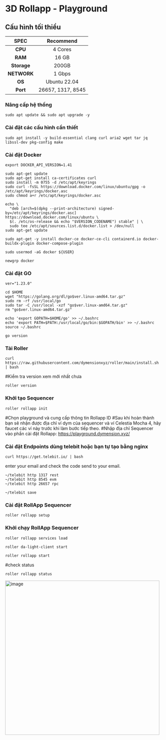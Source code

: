 # 3D Rollapp - Playground
## Cấu hình tối thiểu

|   SPEC      |       Recommend          |
| :---------: | :-----------------------:|
|   **CPU**   |        4 Cores           |
|   **RAM**   |        16 GB              |
| **Storage** |       200GB            |
| **NETWORK** |        1 Gbps            |
|   **OS**    |        Ubuntu 22.04      |
|   **Port**  |       26657, 1317, 8545           | 

### Nâng cấp hệ thống
```
sudo apt update && sudo apt upgrade -y
```
### Cài đặt các cấu hình cần thiết
```
sudo apt install -y build-essential clang curl aria2 wget tar jq libssl-dev pkg-config make
```
### Cài đặt Docker
```
export DOCKER_API_VERSION=1.41
```
```
sudo apt-get update
sudo apt-get install ca-certificates curl
sudo install -m 0755 -d /etc/apt/keyrings
sudo curl -fsSL https://download.docker.com/linux/ubuntu/gpg -o /etc/apt/keyrings/docker.asc
sudo chmod a+r /etc/apt/keyrings/docker.asc

echo \
  "deb [arch=$(dpkg --print-architecture) signed-by=/etc/apt/keyrings/docker.asc] https://download.docker.com/linux/ubuntu \
  $(. /etc/os-release && echo "$VERSION_CODENAME") stable" | \
  sudo tee /etc/apt/sources.list.d/docker.list > /dev/null
sudo apt-get update
```
```
sudo apt-get -y install docker-ce docker-ce-cli containerd.io docker-buildx-plugin docker-compose-plugin
```
```
sudo usermod -aG docker ${USER}
```
```
newgrp docker
```
### Cài đặt GO
```
ver="1.23.0"
```
```
cd $HOME
wget "https://golang.org/dl/go$ver.linux-amd64.tar.gz"
sudo rm -rf /usr/local/go
sudo tar -C /usr/local -xzf "go$ver.linux-amd64.tar.gz"
rm "go$ver.linux-amd64.tar.gz"
```
```
echo 'export GOPATH=$HOME/go' >> ~/.bashrc
echo 'export PATH=$PATH:/usr/local/go/bin:$GOPATH/bin' >> ~/.bashrc
source ~/.bashrc
```
```
go version
```
### Tải Roller
```
curl https://raw.githubusercontent.com/dymensionxyz/roller/main/install.sh | bash
```
#Kiểm tra version xem mới nhất chưa
```
roller version
```
### Khởi tạo Sequencer
```
roller rollapp init
```
#Chọn playground và cung cấp thông tin Rollapp ID
#Sau khi hoàn thành bạn sẽ nhận được địa chỉ ví dym của sequencer và ví Celestia Mocha 4, hãy faucet các ví này trước khi làm bước tiếp theo.
#Nhập địa chỉ Sequencer vào phần cài đặt Rollapp: https://playground.dymension.xyz/

### Cài đặt Endpoints dùng telebit hoặc bạn tự tạo bằng nginx
```
curl https://get.telebit.io/ | bash
```
enter your email and check the code send to your email.
```
~/telebit http 1317 rest
~/telebit http 8545 evm
~/telebit http 26657 rpc
```
```
~/telebit save
```
### Cài đặt RollApp Sequencer
```
roller rollapp setup
```
### Khởi chạy RollApp Sequencer
```
roller rollapp services load
```
```
roller da-light-client start
```
```
roller rollapp start
```
#check status
```
roller rollapp status
```
<img width="496" alt="image" src="https://github.com/user-attachments/assets/81b0a46c-d1ca-4aa6-8761-0094a4145fec">


